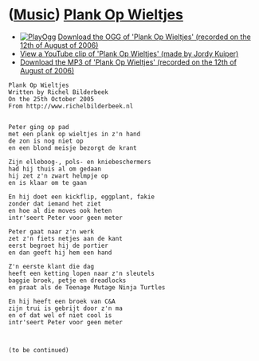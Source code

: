 # ([Music](Music.htm)) [Plank Op Wieltjes](SongPlankOpWieltjes.htm)

-   [![PlayOgg](http://static.fsf.org/playogg/Play_ogg_80x15.png "I support PlayOgg!")](http://playogg.org)
    [Download the OGG of 'Plank Op Wieltjes' (recorded on the 12th of
    August of 2006)](CD06_10PlankOpWieltjes20060812.ogg)
-   [View a YouTube clip of 'Plank Op Wieltjes' (made by Jordy
    Kuiper)](http://youtube.com/watch?v=kL8vxocOiAc)
-   [Download the MP3 of 'Plank Op Wieltjes' (recorded on the 12th of
    August of 2006)](CD06_10PlankOpWieltjes20060812.mp3)

```
Plank Op Wieltjes
Written by Richel Bilderbeek
On the 25th October 2005
From http://www.richelbilderbeek.nl


Peter ging op pad
met een plank op wieltjes in z'n hand
de zon is nog niet op
en een blond meisje bezorgt de krant

Zijn elleboog-, pols- en kniebeschermers
had hij thuis al om gedaan
hij zet z'n zwart helmpje op 
en is klaar om te gaan

En hij doet een kickflip, eggplant, fakie
zonder dat iemand het ziet
en hoe al die moves ook heten
intr'seert Peter voor geen meter

Peter gaat naar z'n werk
zet z'n fiets netjes aan de kant
eerst begroet hij de portier
en dan geeft hij hem een hand

Z'n eerste klant die dag
heeft een ketting lopen naar z'n sleutels
baggie broek, petje en dreadlocks
en praat als de Teenage Mutage Ninja Turtles

En hij heeft een broek van C&A
zijn trui is gebrijt door z'n ma
en of dat wel of niet cool is
intr'seert Peter voor geen meter



(to be continued)
```